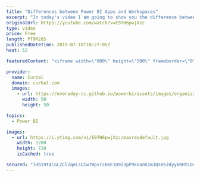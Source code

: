 ```yaml
---
title: "Differences between Power BI Apps and Workspaces"
excerpt: "In today's video I am going to show you the difference between Power Bi Apps and workspaces and what do I use them for. I also explain why I think that workspaces are too messy for the business user or data consumer.  Links to resources mentioned in the video: The new App Navigation video: https://www.youtube.com/watch?v=3Bo0HHUcuas"
originalUrl: https://youtube.com/watch?v=E97H6pwjXzc
type: video
price: Free
length: PT9M28S
publishedDateTime: 2019-07-10T10:27:05Z
heat: 52

featuredContent: "<iframe width=\"800\" height=\"500\" frameborder=\"0\" src=\"https://www.youtube.com/embed/E97H6pwjXzc\" allow=\"accelerometer; autoplay; encrypted-media; gyroscope; picture-in-picture\" allowfullscreen></iframe>"

provider:
  name: Curbal
  domain: curbal.com
  images:
    - url: https://everyday-cc.github.io/powerbi/assets/images/organizations/curbal.com-50x50.jpg
      width: 50
      height: 50

topics:
  - Power BI

images:
  - url: https://i.ytimg.com/vi/E97H6pwjXzc/maxresdefault.jpg
    width: 1280
    height: 720
    isCached: true

secured: "iHb19t4CGLZClZqeLsUIwTWpvTc6KE1U9i3pP9knanK1m3QsH5Jdyy6RHtLOdtJy93PqfV7r156+RL09H/Kn1LCu4K1Nhy4wbPdlLkjK/eF8m7TgLHx2AAjAGPUKb+VdRI18thm4+tAxuYWS6rpL6H7DWhsYmXfsi3HGNCLDFtSaeFYMUiXbUzyyZB6t/NjaYmzFAgc5x6MZ98oudckpmL2Iy+lDLm9m2j4L07iGyjEKZwvXuR+gzv6yxm8MTDQzBbRcyQuIP+JyKlbd2WHotOIwsR9C8b3Je1av+Ec/6d/7aphPqhH33SCsYcEQbVMUg61FfmEq0RruRTanHwEhqvhlFJK6S+1pDknQ9gvvNPtpN8F78PKVwEKmhf3oE+zm23YVjGJVhw3cGeT0/6xGELCSDdgTPHPh6g5O6FvAoo0=;Jni9b0LYzlD0Vrrsb8ityw=="
---
```


